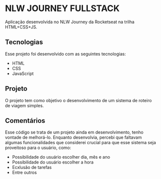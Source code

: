# NLW JOURNEY FULLSTACK

Aplicação desenvolvida no NLW Journey da Rocketseat na trilha HTML+CSS+JS.

## Tecnologias

Esse projeto foi desenvolvido com as seguintes tecnologias:

- HTML
- CSS
- JavaScript

## Projeto

O projeto tem como objetivo o desenvolvimento de um sistema de roteiro de viagem simples.

## Comentários
Esse código se trata de um projeto ainda em desenvolvimento, tenho vontade de melhorá-lo. Enquanto desenvolvia, percebi que faltavam algumas funcionalidades que considerei crucial para que esse sistema seja proveitoso para o usuário, como:
  - Possibilidade do usuário escolher dia, mês e ano
  - Possibilidade do usuário escolher a hora
  - Ecxlusão de tarefas
  - Entre outros
